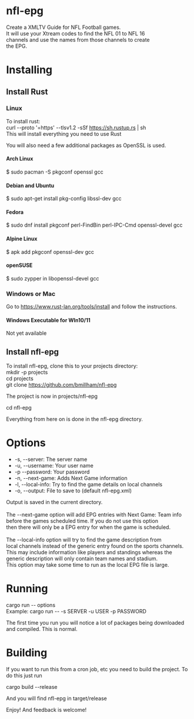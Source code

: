 # nfl-epg
Create a XMLTV Guide for NFL Football games.\
It will use your Xtream codes to find the NFL 01 to NFL 16 \
channels and use the names from those channels to create\
the EPG.

# Installing

## Install Rust

### Linux
To install rust:\
curl --proto '=https' --tlsv1.2 -sSf https://sh.rustup.rs | sh\
This will install everything you need to use Rust

You will also need a few additional packages as OpenSSL is used.

#### Arch Linux
$ sudo pacman -S pkgconf openssl gcc

#### Debian and Ubuntu
$ sudo apt-get install pkg-config libssl-dev gcc

#### Fedora
$ sudo dnf install pkgconf perl-FindBin perl-IPC-Cmd openssl-devel gcc

#### Alpine Linux
$ apk add pkgconf openssl-dev gcc

#### openSUSE
$ sudo zypper in libopenssl-devel gcc


### Windows or Mac

Go to https://www.rust-lan.org/tools/install and follow the instructions.

#### Windows Executable for WIn10/11

Not yet available

## Install nfl-epg

To install nfl-epg, clone this to your projects directory:\
mkdir -p projects\
cd projects\
git clone https://github.com/bmillham/nfl-epg

The project is now in projects/nfl-epg

cd nfl-epg

Everything from here on is done in the nfl-epg directory.

# Options
+ -s, --server: The server name
+ -u, --username: Your user name
+ -p --password: Your password
+ -n, --next-game: Adds Next Game information
+ -l, --local-info: Try to find the game details on local channels
+ -o, --output: File to save to (default nfl-epg.xml)

Output is saved in the current directory.\
\
The --next-game option will add EPG entries with Next Game: Team info\
before the games scheduled time. If you do not use this option\
then there will only be a EPG entry for when the game is scheduled.\
\
The --local-info option will try to find the game description from\
local channels instead of the generic entry found on the sports channels.\
This may include information like players and standings whereas the\
generic description will only contain team names and stadium.\
This option may take some time to run as the local EPG file is large.

# Running

cargo run -- options\
Example: cargo run -- -s SERVER -u USER -p PASSWORD

The first time you run you will notice a lot of packages being downloaded and compiled.
This is normal.

# Building
If you want to run this from a cron job, etc you need to build the project. To do this just run

cargo build --release

And you will find nfl-epg in target/release

Enjoy! And feedback is welcome!
